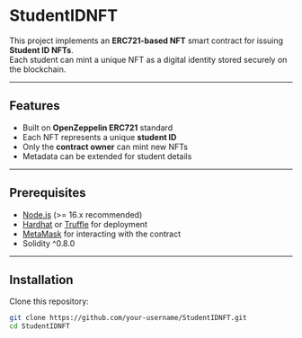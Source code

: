 # StudentIDNFT

This project implements an **ERC721-based NFT** smart contract for issuing **Student ID NFTs**.  
Each student can mint a unique NFT as a digital identity stored securely on the blockchain.

---

## Features
- Built on **OpenZeppelin ERC721** standard  
- Each NFT represents a unique **student ID**  
- Only the **contract owner** can mint new NFTs  
- Metadata can be extended for student details  

---

## Prerequisites
- [Node.js](https://nodejs.org/) (>= 16.x recommended)  
- [Hardhat](https://hardhat.org/) or [Truffle](https://trufflesuite.com/) for deployment  
- [MetaMask](https://metamask.io/) for interacting with the contract  
- Solidity ^0.8.0  

---

## Installation

Clone this repository:
```bash
git clone https://github.com/your-username/StudentIDNFT.git
cd StudentIDNFT
